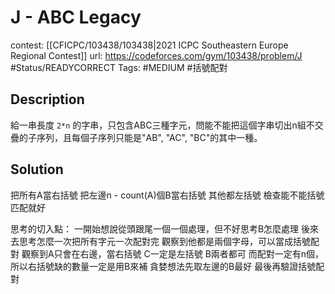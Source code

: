 # J - ABC Legacy

contest: [[CFICPC/103438/103438|2021 ICPC Southeastern Europe Regional Contest]]
url: https://codeforces.com/gym/103438/problem/J
#Status/READYCORRECT 
Tags: #MEDIUM #括號配對

## Description

給一串長度 `2*n` 的字串，只包含ABC三種字元，問能不能把這個字串切出n組不交疊的子序列，且每個子序列只能是"AB", "AC", "BC"的其中一種。

## Solution

把所有A當右括號
把左邊n - count(A)個B當右括號
其他都左括號
檢查能不能括號匹配就好

思考的切入點：
一開始想說從頭跟尾一個一個處理，但不好思考B怎麼處理
後來去思考怎麼一次把所有字元一次配對完
觀察到他都是兩個字母，可以當成括號配對
觀察到A只會在右邊，當右括號
C一定是左括號
B兩者都可
而配對一定有n個，所以右括號缺的數量一定是用B來補
貪婪想法先取左邊的B最好
最後再驗證括號配對